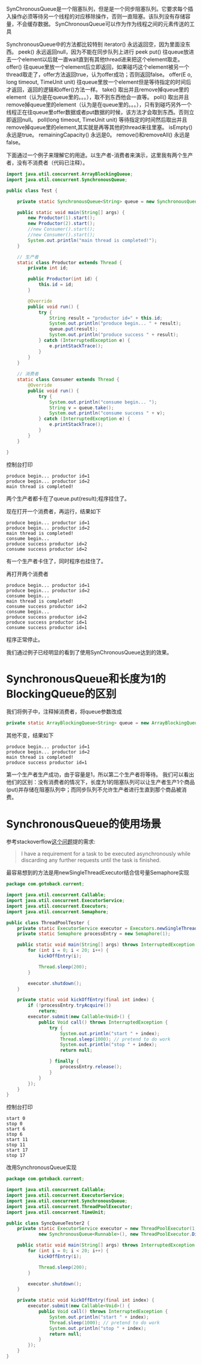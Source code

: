 SynChronousQueue是一个阻塞队列，但是是一个同步阻塞队列。它要求每个插入操作必须等待另一个线程的对应移除操作，否则一直阻塞。该队列没有存储容量，不会缓存数据。
SynChronousQueue可以作为作为线程之间的元素传送的工具

SynchronousQueue中的方法都比较特别
iterator() 永远返回空，因为里面没东西。
peek() 永远返回null，因为不能在同步队列上进行 peek
put() 往queue放进去一个element以后就一直wait直到有其他thread进来把这个element取走。
offer() 往queue里放一个element后立即返回，如果碰巧这个element被另一个thread取走了，offer方法返回true，认为offer成功；否则返回false。
offer(E o, long timeout, TimeUnit unit) 往queue里放一个element但是等待指定的时间后才返回，返回的逻辑和offer()方法一样。
take() 取出并且remove掉queue里的element（认为是在queue里的。。。），取不到东西他会一直等。
poll() 取出并且remove掉queue里的element（认为是在queue里的。。。），只有到碰巧另外一个线程正在往queue里offer数据或者put数据的时候，该方法才会取到东西。否则立即返回null。
poll(long timeout, TimeUnit unit) 等待指定的时间然后取出并且remove掉queue里的element,其实就是再等其他的thread来往里塞。
isEmpty()永远是true。
remainingCapacity() 永远是0。
remove()和removeAll() 永远是false。


下面通过一个例子来理解它的用途。以生产者-消费者来演示，这里我有两个生产者，没有不消费者（代码已注释）。
```java
import java.util.concurrent.ArrayBlockingQueue;
import java.util.concurrent.SynchronousQueue;

public class Test {

	private static SynchronousQueue<String> queue = new SynchronousQueue<String>();  

	public static void main(String[] args) {
		new Productor(1).start();
		new Productor(2).start();
		//new Consumer().start();
		//new Consumer().start();
		System.out.println("main thread is completed!");
	}

	// 生产者
	static class Productor extends Thread {
		private int id;

		public Productor(int id) {
			this.id = id;
		}

		@Override
		public void run() {
			try {
				String result = "productor id=" + this.id;
				System.out.println("produce begin... " + result);
				queue.put(result);
				System.out.println("produce success " + result);
			} catch (InterruptedException e) {
				e.printStackTrace();
			}
		}
	}
	
	// 消费者
	static class Consumer extends Thread {
		@Override
		public void run() {
			try {
				System.out.println("consume begin... ");
				String v = queue.take();
				System.out.println("consume success " + v);
			} catch (InterruptedException e) {
				e.printStackTrace();
			}
		}
	}

}
```
控制台打印
```plain
produce begin... productor id=1
produce begin... productor id=2
main thread is completed!

```
两个生产者都卡在了queue.put(result);程序挂住了。

现在打开一个消费者，再运行，结果如下
```plain
produce begin... productor id=1
produce begin... productor id=2
main thread is completed!
consume begin... 
produce success productor id=2
consume success productor id=2

```
有一个生产者卡住了，同时程序也挂住了。

再打开两个消费者
```plain
produce begin... productor id=1
produce begin... productor id=2
consume begin... 
main thread is completed!
consume success productor id=2
consume begin... 
produce success productor id=2
produce success productor id=1
consume success productor id=1

```
程序正常停止。

我们通过例子已经明显的看到了使用SynChronousQueue达到的效果。

# SynchronousQueue和长度为1的BlockingQueue的区别
我们将例子中，注释掉消费者，将queue参数改成
```java
private static ArrayBlockingQueue<String> queue = new ArrayBlockingQueue<String>(1);
```
其他不变，结果如下
```plain
produce begin... productor id=1
produce begin... productor id=2
main thread is completed!
produce success productor id=1

```
第一个生产者生产成功，由于容量是1，所以第二个生产者将等待。
我们可以看出他们的区别：没有消费者的情况下，长度为1的阻塞队列可以让生产者生产1个商品(put)并存储在阻塞队列中；而同步队列不允许生产者进行生直到那个商品被消费。

# SynchronousQueue的使用场景
参考stackoverflow[这个问题](https://stackoverflow.com/questions/4954708/single-threading-a-task-without-queuing-further-requests)提的需求:
> I have a requirement for a task to be executed asynchronously while discarding any further requests until the task is finished.

最容易想到的方法是用newSingleThreadExecutor结合信号量Semaphore实现
```java
package com.gotoback.current;

import java.util.concurrent.Callable;
import java.util.concurrent.ExecutorService;
import java.util.concurrent.Executors;
import java.util.concurrent.Semaphore;

public class ThreadPoolTester {
	private static ExecutorService executor = Executors.newSingleThreadExecutor();
	private static Semaphore processEntry = new Semaphore(1);

	public static void main(String[] args) throws InterruptedException {
		for (int i = 0; i < 20; i++) {
			kickOffEntry(i);

			Thread.sleep(200);
		}

		executor.shutdown();
	}

	private static void kickOffEntry(final int index) {
		if (!processEntry.tryAcquire())
			return;
		executor.submit(new Callable<Void>() {
			public Void call() throws InterruptedException {
				try {
					System.out.println("start " + index);
					Thread.sleep(1000); // pretend to do work
					System.out.println("stop " + index);
					return null;

				} finally {
					processEntry.release();
				}
			}
		});
	}
}
```
控制台打印
```plain
start 0
stop 0
start 6
stop 6
start 11
stop 11
start 17
stop 17

```
改用SynchronousQueue实现
```java
package com.gotoback.current;

import java.util.concurrent.Callable;
import java.util.concurrent.ExecutorService;
import java.util.concurrent.SynchronousQueue;
import java.util.concurrent.ThreadPoolExecutor;
import java.util.concurrent.TimeUnit;

public class SyncQueueTester2 {
	private static ExecutorService executor = new ThreadPoolExecutor(1, 1, 1000, TimeUnit.SECONDS,
			new SynchronousQueue<Runnable>(), new ThreadPoolExecutor.DiscardPolicy());

	public static void main(String[] args) throws InterruptedException {
		for (int i = 0; i < 20; i++) {
			kickOffEntry(i);

			Thread.sleep(200);
		}

		executor.shutdown();
	}

	private static void kickOffEntry(final int index) {
		executor.submit(new Callable<Void>() {
			public Void call() throws InterruptedException {
				System.out.println("start " + index);
				Thread.sleep(1000); // pretend to do work
				System.out.println("stop " + index);
				return null;
			}
		});
	}
}
```
